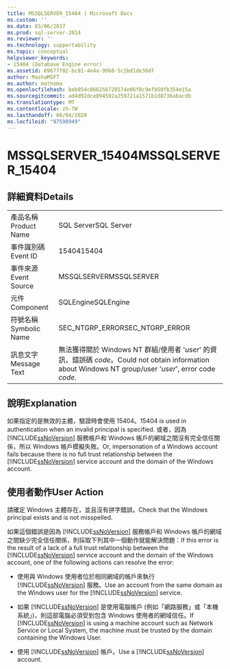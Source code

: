 ```yaml
---
title: MSSQLSERVER_15404 | Microsoft Docs
ms.custom: ''
ms.date: 03/06/2017
ms.prod: sql-server-2014
ms.reviewer: ''
ms.technology: supportability
ms.topic: conceptual
helpviewer_keywords:
- 15404 (Database Engine error)
ms.assetid: 69677f02-bc81-4e4a-99b8-5c1bd1de36df
author: MashaMSFT
ms.author: mathoma
ms.openlocfilehash: beb854c866256728574e06f8c9efb50fb354e15a
ms.sourcegitcommit: ad4d92dce894592a259721a1571b1d8736abacdb
ms.translationtype: MT
ms.contentlocale: zh-TW
ms.lasthandoff: 08/04/2020
ms.locfileid: "87598949"
---
```

# <a name="mssqlserver_15404"></a><span data-ttu-id="79030-102">MSSQLSERVER_15404</span><span class="sxs-lookup"><span data-stu-id="79030-102">MSSQLSERVER_15404</span></span>
    
## <a name="details"></a><span data-ttu-id="79030-103">詳細資料</span><span class="sxs-lookup"><span data-stu-id="79030-103">Details</span></span>  
  
|||  
|-|-|  
|<span data-ttu-id="79030-104">產品名稱</span><span class="sxs-lookup"><span data-stu-id="79030-104">Product Name</span></span>|<span data-ttu-id="79030-105">SQL Server</span><span class="sxs-lookup"><span data-stu-id="79030-105">SQL Server</span></span>|  
|<span data-ttu-id="79030-106">事件識別碼</span><span class="sxs-lookup"><span data-stu-id="79030-106">Event ID</span></span>|<span data-ttu-id="79030-107">15404</span><span class="sxs-lookup"><span data-stu-id="79030-107">15404</span></span>|  
|<span data-ttu-id="79030-108">事件來源</span><span class="sxs-lookup"><span data-stu-id="79030-108">Event Source</span></span>|<span data-ttu-id="79030-109">MSSQLSERVER</span><span class="sxs-lookup"><span data-stu-id="79030-109">MSSQLSERVER</span></span>|  
|<span data-ttu-id="79030-110">元件</span><span class="sxs-lookup"><span data-stu-id="79030-110">Component</span></span>|<span data-ttu-id="79030-111">SQLEngine</span><span class="sxs-lookup"><span data-stu-id="79030-111">SQLEngine</span></span>|  
|<span data-ttu-id="79030-112">符號名稱</span><span class="sxs-lookup"><span data-stu-id="79030-112">Symbolic Name</span></span>|<span data-ttu-id="79030-113">SEC_NTGRP_ERROR</span><span class="sxs-lookup"><span data-stu-id="79030-113">SEC_NTGRP_ERROR</span></span>|  
|<span data-ttu-id="79030-114">訊息文字</span><span class="sxs-lookup"><span data-stu-id="79030-114">Message Text</span></span>|<span data-ttu-id="79030-115">無法獲得關於 Windows NT 群組/使用者 '*user*' 的資訊，錯誤碼 *code*。</span><span class="sxs-lookup"><span data-stu-id="79030-115">Could not obtain information about Windows NT group/user '*user*', error code *code*.</span></span>|  
  
## <a name="explanation"></a><span data-ttu-id="79030-116">說明</span><span class="sxs-lookup"><span data-stu-id="79030-116">Explanation</span></span>  
 <span data-ttu-id="79030-117">如果指定的是無效的主體，驗證時會使用 15404。</span><span class="sxs-lookup"><span data-stu-id="79030-117">15404 is used in authentication when an invalid principal is specified.</span></span> <span data-ttu-id="79030-118">或者，因為 [!INCLUDE[ssNoVersion](../../includes/ssnoversion-md.md)] 服務帳戶和 Windows 帳戶的網域之間沒有完全信任關係，所以 Windows 帳戶模擬失敗。</span><span class="sxs-lookup"><span data-stu-id="79030-118">Or, impersonation of a Windows account fails because there is no full trust relationship between the [!INCLUDE[ssNoVersion](../../includes/ssnoversion-md.md)] service account and the domain of the Windows account.</span></span>  
  
## <a name="user-action"></a><span data-ttu-id="79030-119">使用者動作</span><span class="sxs-lookup"><span data-stu-id="79030-119">User Action</span></span>  
 <span data-ttu-id="79030-120">請確定 Windows 主體存在，並且沒有拼字錯誤。</span><span class="sxs-lookup"><span data-stu-id="79030-120">Check that the Windows principal exists and is not misspelled.</span></span>  
  
 <span data-ttu-id="79030-121">如果這個錯誤是因為 [!INCLUDE[ssNoVersion](../../includes/ssnoversion-md.md)] 服務帳戶和 Windows 帳戶的網域之間缺少完全信任關係，則採取下列其中一個動作就能解決問題：</span><span class="sxs-lookup"><span data-stu-id="79030-121">If this error is the result of a lack of a full trust relationship between the [!INCLUDE[ssNoVersion](../../includes/ssnoversion-md.md)] service account and the domain of the Windows account, one of the following actions can resolve the error:</span></span>  
  
-   <span data-ttu-id="79030-122">使用與 Windows 使用者位於相同網域的帳戶來執行 [!INCLUDE[ssNoVersion](../../includes/ssnoversion-md.md)] 服務。</span><span class="sxs-lookup"><span data-stu-id="79030-122">Use an account from the same domain as the Windows user for the [!INCLUDE[ssNoVersion](../../includes/ssnoversion-md.md)] service.</span></span>  
  
-   <span data-ttu-id="79030-123">如果 [!INCLUDE[ssNoVersion](../../includes/ssnoversion-md.md)] 是使用電腦帳戶 (例如「網路服務」或「本機系統」)，則這部電腦必須受到包含 Windows 使用者的網域信任。</span><span class="sxs-lookup"><span data-stu-id="79030-123">If [!INCLUDE[ssNoVersion](../../includes/ssnoversion-md.md)] is using a machine account such as Network Service or Local System, the machine must be trusted by the domain containing the Windows User.</span></span>  
  
-   <span data-ttu-id="79030-124">使用 [!INCLUDE[ssNoVersion](../../includes/ssnoversion-md.md)] 帳戶。</span><span class="sxs-lookup"><span data-stu-id="79030-124">Use a [!INCLUDE[ssNoVersion](../../includes/ssnoversion-md.md)] account.</span></span>  
  
  
